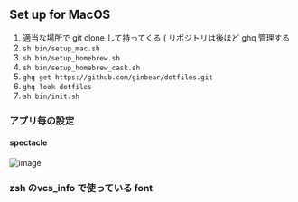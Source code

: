 ## Set up for MacOS

1. 適当な場所で git clone して持ってくる ( リポジトリは後ほど ghq 管理する
2. `sh bin/setup_mac.sh`
3. `sh bin/setup_homebrew.sh`
4. `sh bin/setup_homebrew_cask.sh`
5. `ghq get https://github.com/ginbear/dotfiles.git`
6. `ghq look dotfiles`
7. `sh bin/init.sh`

### アプリ毎の設定

#### spectacle

![image](https://user-images.githubusercontent.com/3601231/29417586-a3096820-83a4-11e7-9570-ffdeb6a3e41b.png)

### zsh のvcs_info で使っている font 
